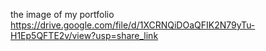 the image of my portfolio
https://drive.google.com/file/d/1XCRNQiDOaQFIK2N79yTu-H1Ep5QFTE2v/view?usp=share_link


